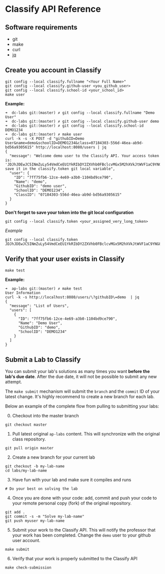 Classify API Reference
======================

## Software requirements

- git
- make
- curl
- [jq](https://stedolan.github.io/jq/download/)


Create you account in Classify
------------------------------
```
git config --local classify.fullname "<Your Full Name>"
git config --local classify.github-user <you_github_user>
git config --local classify.school-id <your_school_id>
make user
```

**Example:**
```
➜  dc-labs git:(master) ✗ git config --local classify.fullname "Demo User"
➜  dc-labs git:(master) ✗ git config --local classify.github-user demo
➜  dc-labs git:(master) ✗ git config --local classify.school-id DEMO1234
➜  dc-labs git:(master) ✗ make user
curl -k -s -X POST -d "githubID=Demo User&name=demo&schoolID=DEMO1234&class=07184303-556d-46ea-ab9d-bd56a9305615" http://localhost:8080/users | jq
{
  "message": "Welcome demo user to the Classify API. Your access token is: 'JDJhJDEwJC5INmZuLy54VmdCeEU1YkRIbDY2ZXVhb0FBclcvMGx5M2hXVkJtWVF1aC9YNG8zUFp6UVo2', save it in the classify.token git local variable",
  "user": {
    "ID": "7ff75fb6-12ce-4e69-a3b0-1104bd9ce790",
    "Name": "demo",
    "GithubID": "demo user",
    "SchoolID": "DEMO1234",
    "ClassID": "07184303-556d-46ea-ab9d-bd56a9305615"
  }
}
```

**Don't forget to save your token into the git local configuration**
```
git config --local classify.token <your_assigned_very_long_token>
```

*Example*
```
git config --local classify.token JDJhJDEwJC5INmZuLy54VmdCeEU1YkRIbDY2ZXVhb0FBclcvMGx5M2hXVkJtWVF1aC9YNG8zUFp6UVo2
```


Verify that your user exists in Classify
----------------------------------------
```
make test
```

**Example:**
```
➜  ap-labs git:(master) ✗ make test
User Information
curl -k -s http://localhost:8080/users/\?githubID\=demo  | jq
{
  "message": "List of Users",
  "users": [
    {
      "ID": "7ff75fb6-12ce-4e69-a3b0-1104bd9ce790",
      "Name": "Demo User",
      "GithubID": "demo",
      "SchoolID": "DEMO1234"
    }
  ]
}
```

Submit a Lab to Classify
------------------------
You can submit your lab's solutions as many times you want **before the lab's due date**. After the due date, it will not be possible to submit any new attempt.

The `make submit` mechanism will submit the `branch` and the `commit` ID of your latest change. It's highly recommend to create a new branch for each lab.

Below an example of the complete flow from pulling to submitting your labs:

0. Checkout into the master branch
```
git checkout master
```

1. Pull latest original `ap-labs` content. This will synchronize with the original class repository.
```
git pull origin master
```

2. Create a new branch for your current lab
```
git checkout -b my-lab-name
cd labs/my-lab-name
```

3. Have fun with your lab and make sure it compiles and runs
```
# Do your best on solving the lab
```

4. Once you are done with your code: add, commit and push your code to your remote personal copy (fork) of the original repository.
```
git add .
git commit -s -m "Solve my-lab-name"
git push myuser my-lab-name
```

5. Submit your work to the Classify API. This will notify the professor that your work has been completed.
Change the `demo` user to your github user account.
```
make submit
```

6. Verify that your work is properly submitted to the Classify API
```
make check-submission
```
